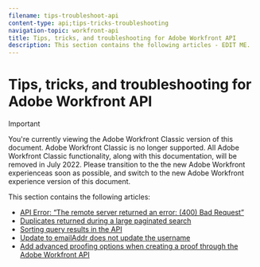 ```yaml
---
filename: tips-troubleshoot-api
content-type: api;tips-tricks-troubleshooting
navigation-topic: workfront-api
title: Tips, tricks, and troubleshooting for Adobe Workfront API
description: This section contains the following articles - EDIT ME.
---
```


# Tips, tricks, and troubleshooting for Adobe Workfront API

>[!IMPORTANT]
>
>You're currently viewing the Adobe Workfront Classic version of this document. Adobe Workfront Classic is no longer supported. All Adobe Workfront Classic functionality, along with this documentation, will be removed in July 2022. Please transition to the the new Adobe Workfront experienceas soon as possible, and switch to the new Adobe Workfront experience version of this document.

This section contains the following articles:

* [API Error: “The remote server returned an error: (400) Bad Request”](../../wf-api/tips-tricks-and-troubleshooting/api-error-remote-server.md) 
* [Duplicates returned during a large paginated search](../../wf-api/tips-tricks-and-troubleshooting/duplicates-paginated-search.md) 
* [Sorting query results in the API](../../wf-api/tips-tricks-and-troubleshooting/query-sort-api.md) 
* [Update to emailAddr does not update the username](../../wf-api/tips-tricks-and-troubleshooting/update-email-addr-and-username.md) 
* [Add advanced proofing options when creating a proof through the Adobe Workfront API](../../wf-api/tips-tricks-and-troubleshooting/api-create-proof-options-json.md)

